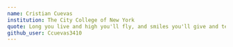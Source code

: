 ```yaml
---
name: Cristian Cuevas
institution: The City College of New York
quote: Long you live and high you'll fly, and smiles you'll give and tears you'll cry and you touch and all you see is all your life will ever be
github_user: Ccuevas3410
---
```

